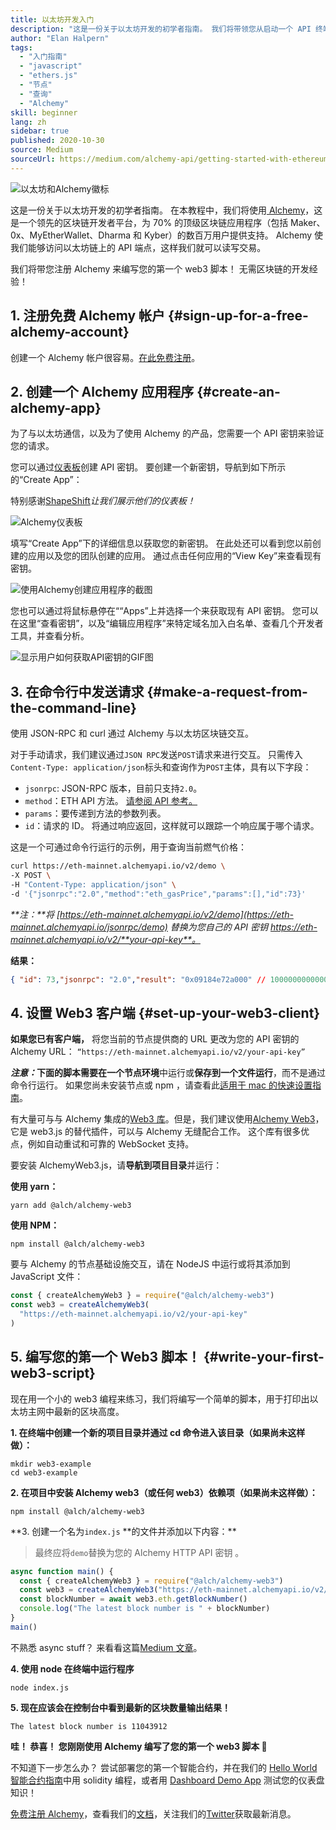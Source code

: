 ```yaml
---
title: 以太坊开发入门
description: "这是一份关于以太坊开发的初学者指南。 我们将带领您从启动一个 API 终端节点开始，到提出一个命令行请求，再到编写您的第一个 web3 脚本。 无需区块链开发经验！"
author: "Elan Halpern"
tags:
  - "入门指南"
  - "javascript"
  - "ethers.js"
  - "节点"
  - "查询"
  - "Alchemy"
skill: beginner
lang: zh
sidebar: true
published: 2020-10-30
source: Medium
sourceUrl: https://medium.com/alchemy-api/getting-started-with-ethereum-development-using-alchemy-c3d6a45c567f
---
```


![以太坊和Alchemy徽标](../../../../../developers/tutorials/getting-started-with-ethereum-development-using-alchemy/ethereum-alchemy.png)

这是一份关于以太坊开发的初学者指南。 在本教程中，我们将使用[ Alchemy](https://alchemyapi.io/)，这是一个领先的区块链开发者平台，为 70% 的顶级区块链应用程序（包括 Maker、0x、MyEtherWallet、Dharma 和 Kyber）的数百万用户提供支持。 Alchemy 使我们能够访问以太坊链上的 API 端点，这样我们就可以读写交易。

我们将带您注册 Alchemy 来编写您的第一个 web3 脚本！ 无需区块链的开发经验！

## 1. 注册免费 Alchemy 帐户 {#sign-up-for-a-free-alchemy-account}

创建一个 Alchemy 帐户很容易。[在此免费注册](https://dashboard.alchemyapi.io/signup/)。

## 2. 创建一个 Alchemy 应用程序 {#create-an-alchemy-app}

为了与以太坊通信，以及为了使用 Alchemy 的产品，您需要一个 API 密钥来验证您的请求。

您可以通过[仪表板](http://dashboard.alchemyapi.io/)创建 API 密钥。 要创建一个新密钥，导航到如下所示的“Create App”：

特别感谢[ShapeShift](https://shapeshift.com/)_让我们展示他们的仪表板！_

![Alchemy仪表板](../../../../../developers/tutorials/getting-started-with-ethereum-development-using-alchemy/alchemy-dashboard.png)

填写“Create App”下的详细信息以获取您的新密钥。 在此处还可以看到您以前创建的应用以及您的团队创建的应用。 通过点击任何应用的“View Key”来查看现有密钥。

![使用Alchemy创建应用程序的截图](../../../../../developers/tutorials/getting-started-with-ethereum-development-using-alchemy/create-app.png)

您也可以通过将鼠标悬停在““Apps”上并选择一个来获取现有 API 密钥。 您可以在这里“查看密钥”，以及“编辑应用程序”来特定域名加入白名单、查看几个开发者工具，并查看分析。

![显示用户如何获取API密钥的GIF图](../../../../../developers/tutorials/getting-started-with-ethereum-development-using-alchemy/pull-api-keys.gif)

## 3. 在命令行中发送请求 {#make-a-request-from-the-command-line}

使用 JSON-RPC 和 curl 通过 Alchemy 与以太坊区块链交互。

对于手动请求，我们建议通过`JSON RPC`发送`POST`请求来进行交互。 只需传入`Content-Type: application/json`标头和查询作为`POST`主体，具有以下字段：

- `jsonrpc`: JSON-RPC 版本，目前只支持`2.0`。
- `method`：ETH API 方法。 [请参阅 API 参考。](https://docs.alchemyapi.io/documentation/alchemy-api-reference/json-rpc)
- `params`：要传递到方法的参数列表。
- `id`：请求的 ID。 将通过响应返回，这样就可以跟踪一个响应属于哪个请求。

这是一个可通过命令行运行的示例，用于查询当前燃气价格：

```bash
curl https://eth-mainnet.alchemyapi.io/v2/demo \
-X POST \
-H "Content-Type: application/json" \
-d '{"jsonrpc":"2.0","method":"eth_gasPrice","params":[],"id":73}'
```

_**注：**将 [https://eth-mainnet.alchemyapi.io/v2/demo](https://eth-mainnet.alchemyapi.io/jsonrpc/demo) 替换为您自己的 API 密钥 https://eth-mainnet.alchemyapi.io/v2/**your-api-key**。_

**结果：**

```json
{ "id": 73,"jsonrpc": "2.0","result": "0x09184e72a000" // 10000000000000 }
```

## 4. 设置 Web3 客户端 {#set-up-your-web3-client}

**如果您已有客户端，** 将您当前的节点提供商的 URL 更改为您的 API 密钥的 Alchemy URL： `“https://eth-mainnet.alchemyapi.io/v2/your-api-key”`

**_注意：_**下面的脚本需要在一个**节点环境**中运行或**保存到一个文件运行**，而不是通过命令行运行。 如果您尚未安装节点或 npm ，请查看此[适用于 mac 的快速设置指南](https://app.gitbook.com/@alchemyapi/s/alchemy/guides/alchemy-for-macs)。

有大量可与与 Alchemy 集成的[Web3 库](https://docs.alchemyapi.io/guides/getting-started#other-web3-libraries)。但是，我们建议使用[Alchemy Web3](https://docs.alchemyapi.io/documentation/alchemy-web3)，它是 web3.js 的替代插件，可以与 Alchemy 无缝配合工作。 这个库有很多优点，例如自动重试和可靠的 WebSocket 支持。

要安装 AlchemyWeb3.js，请**导航到项目目录**并运行：

**使用 yarn：**

```
yarn add @alch/alchemy-web3
```

**使用 NPM：**

```
npm install @alch/alchemy-web3
```

要与 Alchemy 的节点基础设施交互，请在 NodeJS 中运行或将其添加到 JavaScript 文件：

```js
const { createAlchemyWeb3 } = require("@alch/alchemy-web3")
const web3 = createAlchemyWeb3(
  "https://eth-mainnet.alchemyapi.io/v2/your-api-key"
)
```

## 5. 编写您的第一个 Web3 脚本！ {#write-your-first-web3-script}

现在用一个小的 web3 编程来练习，我们将编写一个简单的脚本，用于打印出以太坊主网中最新的区块高度。

**1. 在终端中创建一个新的项目目录并通过 cd 命令进入该目录（如果尚未这样做）：**

```
mkdir web3-example
cd web3-example
```

**2. 在项目中安装 Alchemy web3（或任何 web3）依赖项（如果尚未这样做）：**

```
npm install @alch/alchemy-web3
```

**3. 创建一个名为`index.js` **的文件并添加以下内容：\*\*

> 最终应将`demo`替换为您的 Alchemy HTTP API 密钥 。

```js
async function main() {
  const { createAlchemyWeb3 } = require("@alch/alchemy-web3")
  const web3 = createAlchemyWeb3("https://eth-mainnet.alchemyapi.io/v2/demo")
  const blockNumber = await web3.eth.getBlockNumber()
  console.log("The latest block number is " + blockNumber)
}
main()
```

不熟悉 async stuff？ 来看看这篇[Medium 文章](https://medium.com/better-programming/understanding-async-await-in-javascript-1d81bb079b2c)。

**4. 使用 node 在终端中运行程序**

```
node index.js
```

**5. 现在应该会在控制台中看到最新的区块数量输出结果！**

```
The latest block number is 11043912
```

**哇！ 恭喜！ 您刚刚使用 Alchemy 编写了您的第一个 web3 脚本 🎉**

不知道下一步怎么办？ 尝试部署您的第一个智能合约，并在我们的 [Hello World 智能合约指南](https://docs.alchemyapi.io/tutorials/hello-world-smart-contract)中用 solidity 编程，或者用 [Dashboard Demo App](https://docs.alchemyapi.io/tutorials/demo-app) 测试您的仪表盘知识！

[免费注册 Alchemy](https://dashboard.alchemyapi.io/signup/)，查看我们的[文档](https://docs.alchemyapi.io/)，关注我们的[Twitter](https://twitter.com/AlchemyPlatform)获取最新消息。
